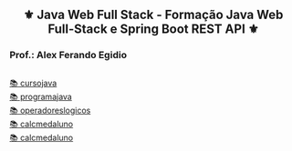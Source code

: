 <h2 align="center">⚜️ Java Web Full Stack - Formação Java Web Full-Stack e Spring Boot REST API ⚜️</h2>
<h3>Prof.: Alex Ferando Egidio</h3>

##

[📚 cursojava ](../JavaWebFullStack/cursojava/)<br>
[📚 programajava ](../JavaWebFullStack/programajava/)<br>
[📚 operadoreslogicos ](../JavaWebFullStack/operadoreslogicos/)<br>
[📚 calcmedaluno ](../JavaWebFullStack/calcmedaluno/)<br>
[📚 calcmedaluno ](../JavaWebFullStack/heranca-polimorfismo/)<br>
